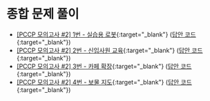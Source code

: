 # 종합 문제 풀이

- [[PCCP 모의고사 #2] 1번 - 실습용 로봇](https://school.programmers.co.kr/learn/courses/15009/lessons/121687?language=java){:target="_blank"} ([답안 코드](https://github.com/abel-shin/pccp-java/blob/main/src/prob2/Solution1.java){:target="_blank"})
- [[PCCP 모의고사 #2] 2번 - 신입사원 교육](https://school.programmers.co.kr/learn/courses/15009/lessons/121688){:target="_blank"} ([답안 코드](https://github.com/abel-shin/pccp-java/blob/main/src/prob2/Solution2.java){:target="_blank"})
- [[PCCP 모의고사 #2] 3번 - 카페 확장](https://school.programmers.co.kr/learn/courses/15009/lessons/121689){:target="_blank"} ([답안 코드](https://github.com/abel-shin/pccp-java/blob/main/src/prob2/Solution3.java){:target="_blank"})
- [[PCCP 모의고사 #2] 4번 - 보물 지도](https://school.programmers.co.kr/learn/courses/15009/lessons/121690){:target="_blank"} ([답안 코드](https://github.com/abel-shin/pccp-java/blob/main/src/prob2/Solution4.java){:target="_blank"})

